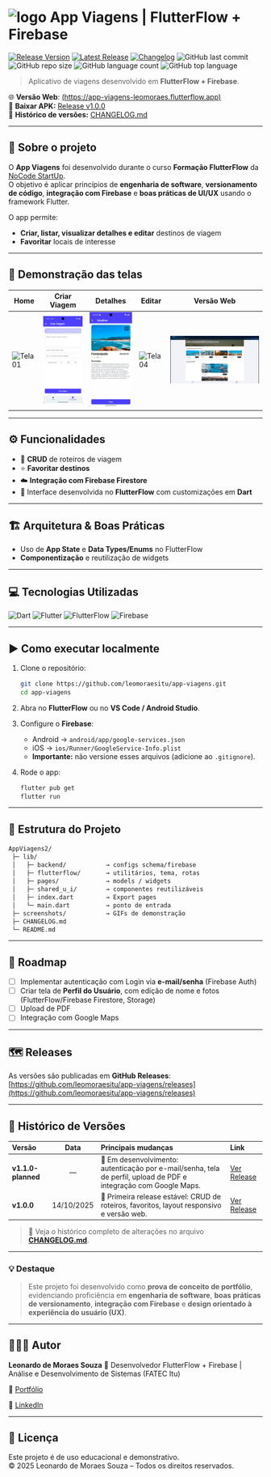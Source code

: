 # <img width="50" alt="logo" src="https://github.com/user-attachments/assets/58bdc581-b54c-477d-9de6-04fb0b50e7b7" />  App Viagens | FlutterFlow + Firebase  

[![Release Version](https://img.shields.io/badge/release-v1.0.0-blue.svg)](https://github.com/leomoraesitu/app-viagens/releases/tag/v1.0.0)
[![Latest Release](https://img.shields.io/github/v/release/leomoraesitu/app-viagens?include_prereleases)](https://github.com/leomoraesitu/app-viagens/releases)
[![Changelog](https://img.shields.io/badge/📜%20Changelog-View%20history-orange)](./CHANGELOG.md)
![GitHub last commit](https://img.shields.io/github/last-commit/leomoraesitu/app-viagens)
![GitHub repo size](https://img.shields.io/github/repo-size/leomoraesitu/app-viagens)
![GitHub language count](https://img.shields.io/github/languages/count/leomoraesitu/app-viagens)
![GitHub top language](https://img.shields.io/github/languages/top/leomoraesitu/app-viagens)

> Aplicativo de viagens desenvolvido em **FlutterFlow + Firebase**.

🌐 **Versão Web**: [(https://app-viagens-leomoraes.flutterflow.app)](https://app-viagens-leomoraes.flutterflow.app/)  
📱 **Baixar APK:** [Release v1.0.0](https://github.com/leomoraesitu/app-viagens/releases/tag/v1.0.0)  
📄 **Histórico de versões:** [CHANGELOG.md](./CHANGELOG.md)

---

## 📖 Sobre o projeto
O **App Viagens** foi desenvolvido durante o curso **Formação FlutterFlow** da [NoCode StartUp](https://nocodestartup.io/).  
O objetivo é aplicar princípios de **engenharia de software**, **versionamento de código**, **integração com Firebase** e **boas práticas de UI/UX** usando o framework Flutter.

O app permite:
- **Criar, listar, visualizar detalhes e editar** destinos de viagem
- **Favoritar** locais de interesse

---

## 📱 Demonstração das telas

| Home | Criar Viagem | Detalhes | Editar |  Versão Web  |
|--------------|--------------|--------------|--------------|--------------|
| ![Tela01](./screenshots/Tela01.gif) | ![Tela02](./screenshots/Tela02.gif) | ![Tela03](./screenshots/Tela03.gif) | ![Tela04](./screenshots/Tela04.gif) | ![Tela04](./screenshots/Tela05.gif) |

---

## ⚙️ Funcionalidades
- 📌 **CRUD** de roteiros de viagem  
- ⭐ **Favoritar destinos**  
- ☁️ **Integração com Firebase Firestore**  
- 🎨 Interface desenvolvida no **FlutterFlow** com customizações em **Dart**

---

## 🏗️ Arquitetura & Boas Práticas
- Uso de **App State** e **Data Types/Enums** no FlutterFlow  
- **Componentização** e reutilização de widgets  

---

## 💻 Tecnologias Utilizadas
![Dart](https://img.shields.io/badge/Dart-0175C2?logo=dart&logoColor=white)
![Flutter](https://img.shields.io/badge/Flutter-02569B?logo=flutter&logoColor=white)
![FlutterFlow](https://img.shields.io/badge/FlutterFlow-20232A?logo=flutter&logoColor=61DAFB)
![Firebase](https://img.shields.io/badge/Firebase-FFCA28?logo=firebase&logoColor=black)

---

## ▶️ Como executar localmente
1. Clone o repositório:
   ```bash
   git clone https://github.com/leomoraesitu/app-viagens.git
   cd app-viagens
    ````

2. Abra no **FlutterFlow** ou no **VS Code / Android Studio**.
3. Configure o **Firebase**:

   * Android → `android/app/google-services.json`
   * iOS → `ios/Runner/GoogleService-Info.plist`
   * **Importante:** não versione esses arquivos (adicione ao `.gitignore`).
4. Rode o app:

   ```bash
   flutter pub get
   flutter run
   ```

---

## 🧩 Estrutura do Projeto

```
AppViagens2/
 ├─ lib/
 │   ├─ backend/           → configs schema/firebase
 │   ├─ flutterflow/       → utilitários, tema, rotas
 │   ├─ pages/             → models / widgets
 │   ├─ shared_u_i/        → componentes reutilizáveis
 │   ├─ index.dart         → Export pages
 │   └─ main.dart          → ponto de entrada
 ├─ screenshots/           → GIFs de demonstração
 ├─ CHANGELOG.md
 └─ README.md
```

---

## 📌 Roadmap

* [ ] Implementar autenticação com Login via **e-mail/senha** (Firebase Auth)
* [ ] Criar tela de **Perfil do Usuário**, com edição de nome e fotos (FlutterFlow/Firebase Firestore, Storage)
* [ ] Upload de PDF
* [ ] Integração com Google Maps

---

## 🗺️ Releases

As versões são publicadas em **GitHub Releases**:
[https://github.com/leomoraesitu/app-viagens/releases](https://github.com/leomoraesitu/app-viagens/releases)

---

## 📜 Histórico de Versões

| Versão | Data | Principais mudanças | Link |
|:-------|:------:|:--------------------|:------|
| **v1.1.0-planned** | — | 🔄 Em desenvolvimento: autenticação por e-mail/senha, tela de perfil, upload de PDF e integração com Google Maps. | [Ver Release](https://github.com/leomoraesitu/app-viagens/releases/tag/v1.1.0-planned) |
| **v1.0.0** | 14/10/2025 | 🚀 Primeira release estável: CRUD de roteiros, favoritos, layout responsivo e versão web. | [Ver Release](https://github.com/leomoraesitu/app-viagens/releases/tag/v1.0.0) |

> 📄 Veja o histórico completo de alterações no arquivo [**CHANGELOG.md**](./CHANGELOG.md).

---

### 💡 Destaque

> Este projeto foi desenvolvido como **prova de conceito de portfólio**, evidenciando proficiência em **engenharia de software**, **boas práticas de versionamento**, **integração com Firebase** e **design orientado à experiência do usuário (UX)**.

---

## 🧑🏿‍💻 Autor

**Leonardo de Moraes Souza**
📍 Desenvolvedor FlutterFlow + Firebase | Análise e Desenvolvimento de Sistemas (FATEC Itu)

🔗 [Portfólio](https://github.com/leomoraesitu)

🔗 [LinkedIn](https://www.linkedin.com/in/leomoraesitu)

---

## 🏁 Licença
Este projeto é de uso educacional e demonstrativo.  
© 2025 Leonardo de Moraes Souza – Todos os direitos reservados.

